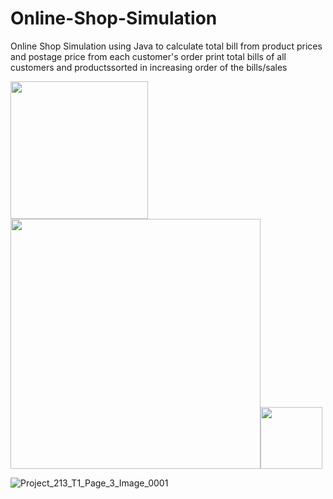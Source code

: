 # Online-Shop-Simulation
Online Shop Simulation 
using Java to calculate total bill from product prices and postage price from each customer's order 
print total bills of all customers and productssorted in increasing order of the bills/sales


<img src="https://user-images.githubusercontent.com/95932835/145974553-941cd844-73f1-4c0f-b69e-d731fcbd4fa7.png" width="220"><img src="https://user-images.githubusercontent.com/95932835/145973701-b7687038-086c-4810-94c1-a94454d28530.png" width="400"><img src="https://user-images.githubusercontent.com/95932835/145973914-d447fb59-8138-4b01-a33a-7cedb3110ef0.png" width="98.5">

![Project_213_T1_Page_3_Image_0001](https://user-images.githubusercontent.com/95932835/145973500-c828764b-7dd4-4ab9-b404-c848eaf7c5e5.png)

